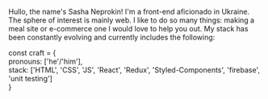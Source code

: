 Hullo, the name's Sasha Neprokin! I'm a front-end aficionado in Ukraine. The sphere of interest is mainly web. I like to do so many things: making a meal site or e-commerce one I would love to help you out. My stack has been constantly evolving and currently includes the following:

const craft = {
   <br />
   pronouns: ['he'/'him'],
   <br />
   stack: ['HTML', 'CSS', 'JS', 'React', 'Redux', 'Styled-Components', 'firebase', 'unit testing']
   <br />
}
